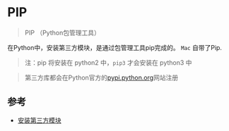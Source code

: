 # PIP

> PIP （Python包管理工具）

在Python中，安装第三方模块，是通过包管理工具pip完成的。 `Mac` 自带了Pip.

> 注：pip 将安装在 python2 中，`pip3` 才会安装在 python3 中

> 第三方库都会在Python官方的[pypi.python.org](pypi.python.org)网站注册

## 参考

- [安装第三方模块](https://www.liaoxuefeng.com/wiki/0014316089557264a6b348958f449949df42a6d3a2e542c000/00143186362353505516c5d4e38456fb225c18cc5b54ffb000)